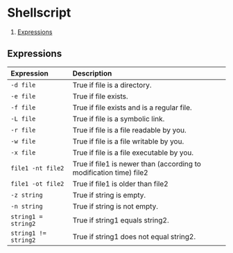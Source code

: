 # Shellscript

1. [Expressions](#1.0)

## <a name='1.0'></a> Expressions

| Expression | Description |
| :--- | :--- |
| `-d file` | True if file is a directory. |
| `-e file` | True if file exists. |
| `-f file` | True if file exists and is a regular file. |
| `-L file` | True if file is a symbolic link. |
| `-r file` | True if file is a file readable by you. |
| `-w file` | True if file is a file writable by you. |
| `-x file` | True if file is a file executable by you. |
| `file1 -nt file2` | True if file1 is newer than (according to modification time) file2 |
| `file1 -ot file2` | True if file1 is older than file2 |
| `-z string` | True if string is empty. |
| `-n string` | True if string is not empty. |
| `string1 = string2` | True if string1 equals string2. |
| `string1 != string2` | True if string1 does not equal string2. |
